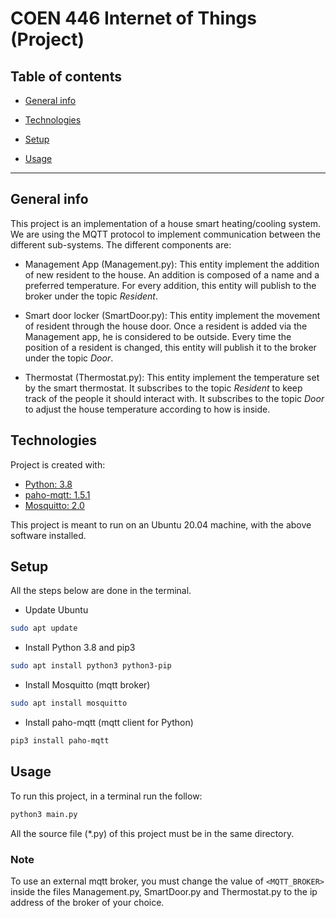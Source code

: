 # COEN 446 Internet of Things (Project)
## Table of contents
* [General info](#general-info)
  
* [Technologies](#technologies)

* [Setup](#setup)

* [Usage](#usage)
---

## General info
This project is an implementation of a house smart heating/cooling 
system. We are using the MQTT protocol to implement communication 
between the different sub-systems. The different components are:
* Management App (Management.py): This entity implement the addition
  of new resident to the house. An addition is composed of a name and a 
  preferred temperature. For every addition, this entity will publish
  to the broker under the topic *Resident*.
* Smart door locker (SmartDoor.py): This entity implement the movement
of resident through the house door. Once a resident is added via the
  Management app, he is considered to be outside. Every time the 
  position of a resident is changed, this entity will publish it to the 
  broker under the topic *Door*.
  
* Thermostat (Thermostat.py): This entity implement the temperature
set by the smart thermostat. It subscribes to the topic *Resident* to
  keep track of the people it should interact with. It subscribes to the
  topic *Door* to adjust the house temperature according to how is 
  inside.
  
## Technologies
Project is created with:
* [Python: 3.8](https://www.python.org/downloads/release/python-386/)
* [paho-mqtt: 1.5.1](https://pypi.org/project/paho-mqtt/)
* [Mosquitto: 2.0](https://mosquitto.org/download/)

This project is meant to run on an Ubuntu 20.04 machine, with the above 
software installed.

## Setup
All the steps below are done in the terminal.
* Update Ubuntu
```sh
sudo apt update
```
* Install Python 3.8 and pip3
```sh
sudo apt install python3 python3-pip
```
* Install Mosquitto (mqtt broker)
```sh
sudo apt install mosquitto
```
* Install paho-mqtt (mqtt client for Python)
```sh
pip3 install paho-mqtt
```

## Usage
To run this project, in a terminal run the follow:
```sh
python3 main.py
```
All the source file (*.py) of this project must be in the same directory.

### Note
To use an external mqtt broker, you must change the value of `<MQTT_BROKER>`
inside the files Management.py, SmartDoor.py and Thermostat.py to the
ip address of the broker of your choice.




